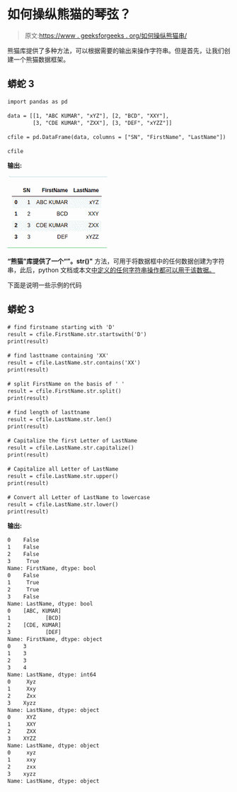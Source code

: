 # 如何操纵熊猫的琴弦？

> 原文:[https://www . geeksforgeeks . org/如何操纵熊猫串/](https://www.geeksforgeeks.org/how-to-manipulate-strings-in-pandas/)

熊猫库提供了多种方法，可以根据需要的输出来操作字符串。但是首先，让我们创建一个熊猫数据框架。

## 蟒蛇 3

```
import pandas as pd

data = [[1, "ABC KUMAR", "xYZ"], [2, "BCD", "XXY"],
        [3, "CDE KUMAR", "ZXX"], [3, "DEF", "xYZZ"]]

cfile = pd.DataFrame(data, columns = ["SN", "FirstName", "LastName"])

cfile
```

**输出:**

![](img/c46a4e559080736f22798f1130b48443.png)

**“熊猫”**库提供了一个“**”。str()"** 方法，可用于将数据框中的任何数据创建为字符串，此后，python 文档或本文[中定义的任何字符串操作都可以用于该数据。](https://www.geeksforgeeks.org/python-strings/)

下面是说明一些示例的代码

## 蟒蛇 3

```
# find firstname starting with 'D'
result = cfile.FirstName.str.startswith('D')
print(result)

# find lasttname containing 'XX'
result = cfile.LastName.str.contains('XX')
print(result)

# split FirstName on the basis of ' '
result = cfile.FirstName.str.split()
print(result)

# find length of lasttname
result = cfile.LastName.str.len()
print(result)

# Capitalize the first Letter of LastName
result = cfile.LastName.str.capitalize()
print(result)

# Capitalize all Letter of LastName
result = cfile.LastName.str.upper()
print(result)

# Convert all Letter of LastName to lowercase
result = cfile.LastName.str.lower()
print(result)
```

**输出:**

```
0    False
1    False
2    False
3     True
Name: FirstName, dtype: bool
0    False
1     True
2     True
3    False
Name: LastName, dtype: bool
0    [ABC, KUMAR]
1           [BCD]
2    [CDE, KUMAR]
3           [DEF]
Name: FirstName, dtype: object
0    3
1    3
2    3
3    4
Name: LastName, dtype: int64
0     Xyz
1     Xxy
2     Zxx
3    Xyzz
Name: LastName, dtype: object
0     XYZ
1     XXY
2     ZXX
3    XYZZ
Name: LastName, dtype: object
0     xyz
1     xxy
2     zxx
3    xyzz
Name: LastName, dtype: object
```
